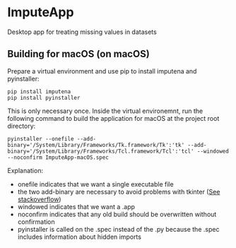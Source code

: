 # ImputeApp
Desktop app for treating missing values in datasets

## Building for macOS (on macOS)

Prepare a virtual environment and use pip to install imputena and pyinstaller:

```ShellSession
pip install imputena
pip install pyinstaller
```

This is only necessary once. Inside the virtual environemnt, run the following
command to build the application for macOS at the project root directory:

```ShellSession
pyinstaller --onefile --add-binary='/System/Library/Frameworks/Tk.framework/Tk':'tk' --add-binary='/System/Library/Frameworks/Tcl.framework/Tcl':'tcl' --windowed --noconfirm ImputeApp-macOS.spec
```

Explanation:

* onefile indicates that we want a single executable file
* the two add-binary are necessary to avoid problems with tkinter ([See
 stackoverflow](https://stackoverflow.com/a/56503307))
* windowed indicates that we want a .app
* noconfirm indicates that any old build should be overwritten without
 confirmation
* pyinstaller is called on the .spec instead of the .py because the .spec
 includes information about hidden imports